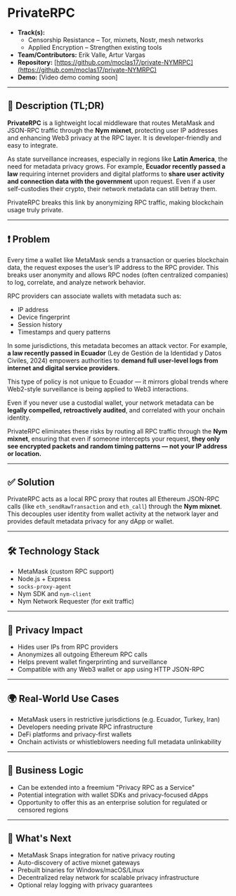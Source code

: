 # PrivateRPC

- **Track(s):**  
  - Censorship Resistance – Tor, mixnets, Nostr, mesh networks  
  - Applied Encryption – Strengthen existing tools  
- **Team/Contributors:** Erik Valle, Artur Vargas
- **Repository:** [https://github.com/moclas17/private-NYMRPC](https://github.com/moclas17/private-NYMRPC)  
- **Demo:** [Video demo coming soon]

---

## 🧠 Description (TL;DR)

**PrivateRPC** is a lightweight local middleware that routes MetaMask and JSON-RPC traffic through the **Nym mixnet**, protecting user IP addresses and enhancing Web3 privacy at the RPC layer. It is developer-friendly and easy to integrate.

As state surveillance increases, especially in regions like **Latin America**, the need for metadata privacy grows. For example, **Ecuador recently passed a law** requiring internet providers and digital platforms to **share user activity and connection data with the government** upon request. Even if a user self-custodies their crypto, their network metadata can still betray them.

PrivateRPC breaks this link by anonymizing RPC traffic, making blockchain usage truly private.

---

## ❗️ Problem

Every time a wallet like MetaMask sends a transaction or queries blockchain data, the request exposes the user’s IP address to the RPC provider. This breaks user anonymity and allows RPC nodes (often centralized companies) to log, correlate, and analyze network behavior.

RPC providers can associate wallets with metadata such as:
- IP address  
- Device fingerprint  
- Session history  
- Timestamps and query patterns

In some jurisdictions, this metadata becomes an attack vector. For example, **a law recently passed in Ecuador** (Ley de Gestión de la Identidad y Datos Civiles, 2024) empowers authorities to **demand full user-level logs from internet and digital service providers**.

This type of policy is not unique to Ecuador — it mirrors global trends where Web2-style surveillance is being applied to Web3 interactions.

Even if you never use a custodial wallet, your network metadata can be **legally compelled, retroactively audited**, and correlated with your onchain identity.

PrivateRPC eliminates these risks by routing all RPC traffic through the **Nym mixnet**, ensuring that even if someone intercepts your request, **they only see encrypted packets and random timing patterns — not your IP address or location.**

---

## ✅ Solution

PrivateRPC acts as a local RPC proxy that routes all Ethereum JSON-RPC calls (like `eth_sendRawTransaction` and `eth_call`) through the **Nym mixnet**. This decouples user identity from wallet activity at the network layer and provides default metadata privacy for any dApp or wallet.

---

## 🛠 Technology Stack

- MetaMask (custom RPC support)  
- Node.js + Express  
- `socks-proxy-agent`  
- Nym SDK and `nym-client`  
- Nym Network Requester (for exit traffic)

---

## 🔐 Privacy Impact

- Hides user IPs from RPC providers  
- Anonymizes all outgoing Ethereum RPC calls  
- Helps prevent wallet fingerprinting and surveillance  
- Compatible with any Web3 wallet or app using HTTP JSON-RPC

---

## 🌍 Real-World Use Cases

- MetaMask users in restrictive jurisdictions (e.g. Ecuador, Turkey, Iran)  
- Developers needing private RPC infrastructure  
- DeFi platforms and privacy-first wallets  
- Onchain activists or whistleblowers needing full metadata unlinkability

---

## 💼 Business Logic

- Can be extended into a freemium "Privacy RPC as a Service"  
- Potential integration with wallet SDKs and privacy-focused dApps  
- Opportunity to offer this as an enterprise solution for regulated or censored regions

---

## 🚧 What's Next

- MetaMask Snaps integration for native privacy routing  
- Auto-discovery of active mixnet gateways  
- Prebuilt binaries for Windows/macOS/Linux  
- Decentralized relay network for scalable privacy infrastructure  
- Optional relay logging with privacy guarantees
